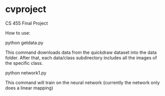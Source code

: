# cvproject
CS 455 Final Project


How to use:

python getdata.py 

This command downloads data from the quickdraw dataset into the data folder.
After that, each data/class subdirectory includes all the images of the specific class.

python network1.py 

This command will train on the neural network (currently the network only does a linear mapping)